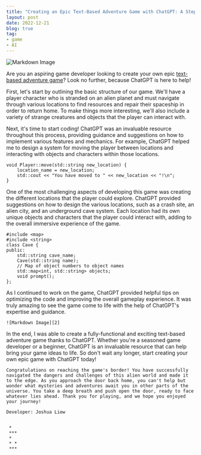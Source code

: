 ```yaml
---
title: "Creating an Epic Text-Based Adventure Game with ChatGPT: A Step-by-Step Guide"
layout: post
date: 2022-12-21
blog: true
tag:
- game
- AI
---
```


![Markdown Image][1]

Are you an aspiring game developer looking to create your own epic [text-based adventure game](https://github.com/liewsanmin/text_based_world/)? Look no further, because ChatGPT is here to help!

First, let's start by outlining the basic structure of our game. We'll have a player character who is stranded on an alien planet and must navigate through various locations to find resources and repair their spaceship in order to return home. To make things more interesting, we'll also include a variety of strange creatures and objects that the player can interact with.

Next, it's time to start coding! ChatGPT was an invaluable resource throughout this process, providing guidance and suggestions on how to implement various features and mechanics. For example, ChatGPT helped me to design a system for moving the player between locations and interacting with objects and characters within those locations.

```
void Player::move(std::string new_location) {
    location_name = new_location;
    std::cout << "You have moved to " << new_location << "!\n";
}
```

One of the most challenging aspects of developing this game was creating the different locations that the player could explore. ChatGPT provided suggestions on how to design the various locations, such as a crash site, an alien city, and an underground cave system. Each location had its own unique objects and characters that the player could interact with, adding to the overall immersive experience of the game.

```
#include <map>
#include <string>
class Cave {
public:
    std::string cave_name;
    Cave(std::string name);
    // Map of object numbers to object names
    std::map<int, std::string> objects;
    void prompt();
};
```

As I continued to work on the game, ChatGPT provided helpful tips on optimizing the code and improving the overall gameplay experience. It was truly amazing to see the game come to life with the help of ChatGPT's expertise and guidance.

```
![Markdown Image][2]
```

In the end, I was able to create a fully-functional and exciting text-based adventure game thanks to ChatGPT. Whether you're a seasoned game developer or a beginner, ChatGPT is an invaluable resource that can help bring your game ideas to life. So don't wait any longer, start creating your own epic game with ChatGPT today!


```
Congratulations on reaching the game's border! You have successfully navigated the dangers and challenges of this alien world and made it to the edge. As you approach the door back home, you can't help but wonder what mysteries and adventures await you in other parts of the universe. You take a deep breath and push open the door, ready to face whatever lies ahead. Thank you for playing, and we hope you enjoyed your journey!

Developer: Joshua Liew


 *
 ***
 *
 * *
 ***
```

[1]: https://liewsanmin.github.io/images/alien_world/spaceship.jpg
[2]: https://liewsanmin.github.io/images/alien_world/welcome_prompt.jpg